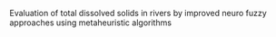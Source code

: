 Evaluation of total dissolved solids in rivers by
improved neuro fuzzy approaches using
metaheuristic algorithms
